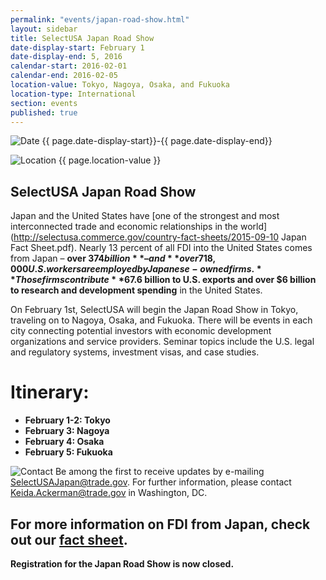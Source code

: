 ```yaml
---
permalink: "events/japan-road-show.html"
layout: sidebar
title: SelectUSA Japan Road Show
date-display-start: February 1
date-display-end: 5, 2016
calendar-start: 2016-02-01
calendar-end: 2016-02-05
location-value: Tokyo, Nagoya, Osaka, and Fukuoka
location-type: International
section: events
published: true
---
```











![Date](https://google.github.io/material-design-icons/action/svg/design/ic_event_24px.svg "Date") {{ page.date-display-start}}-{{ page.date-display-end}}

![Location](http://google.github.io/material-design-icons/social/svg/design/ic_location_city_24px.svg "Location") {{ page.location-value }}

## SelectUSA Japan Road Show

Japan and the United States have [one of the strongest and most interconnected trade and economic relationships in the world](http://selectusa.commerce.gov/country-fact-sheets/2015-09-10 Japan Fact Sheet.pdf). Nearly 13 percent of all FDI into the United States comes from Japan – **over $374 billion** – and **over 718,000 U.S. workers are employed by Japanese-owned firms.** Those firms contribute **$67.6 billion to U.S. exports and over $6 billion to research and development spending** in the United States.  

On February 1st, SelectUSA will begin the Japan Road Show in Tokyo, traveling on to Nagoya, Osaka, and Fukuoka. There will be events in each city connecting potential investors with economic development organizations and service providers. Seminar topics include the U.S. legal and regulatory systems, investment visas, and case studies. 

# Itinerary:
* **February 1-2: Tokyo** 
* **February 3: Nagoya** 
* **February 4: Osaka** 
* **February 5: Fukuoka** 


![Contact](https://google.github.io/material-design-icons/action/svg/design/ic_question_answer_24px.svg "Contact") Be among the first to receive updates by e-mailing [SelectUSAJapan@trade.gov](mailto:selectusajapan@trade.gov). For further information, please contact [Keida.Ackerman@trade.gov](mailto:keida.ackerman@trade.gov) in Washington, DC.

For more information on FDI from Japan, check out our [fact sheet](http://selectusa.commerce.gov/country-fact-sheets/Japan_Fact_Sheet.pdf).
-------
**Registration for the Japan Road Show is now closed.**
